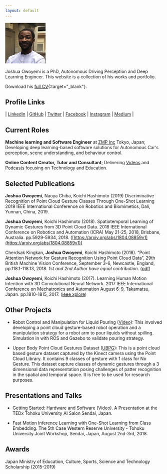 ```yaml
---
layout: default
---
```


![Avatar](media/avatar_square_small.jpg)

Joshua Owoyemi is a PhD, Autonomous Driving Perception and Deep Learning Engineer. This website is a collection of his works and portfolio.

Download his [full CV](media/joshua_owoyemi_full_cv.pdf){:target="_blank"}.

## Profile Links

| [LinkedIn](https://www.linkedin.com/in/joshua-owoyemi/) | [GitHub](https://github.com/toluwajosh) | [Twitter](https://twitter.com/toluwajosh) | [Facebook](https://www.facebook.com/toluwajosh) | [Instagram](https://www.instagram.com/toluwajosh/) | [Medium](https://medium.com/@tjosh.owoyemi) |

## Current Roles

**Machine learning and Software Engineer** at [ZMP Inc](https://www.zmp.co.jp/) Tokyo, Japan; Developing deep learning-based software solutions for Autonomous Car's perception, scene understanding, and behaviour control.

**Online Content Creator, Tutor and Consultant**; Delivering [Videos](https://www.youtube.com/channel/UCdNgkkleUb_npdGLgzzh_2g) and [Podcasts](https://anchor.fm/joshua-owoyemi) focusing on Technology and Education.

<!-- See past roles.. -->

## Selected Publications

**Joshua Owoyemi**, Naoya Chiba, Koichi Hashimoto (2019) Discriminative Recognition of Point Cloud Gesture Classes Through One-Shot Learning 2019 IEEE International Conference on Robotics and Biomimetics, Dali, Yunnan, China, 2019.

**Joshua Owoyemi**, Koichi Hashimoto (2018). Spatiotemporal Learning of Dynamic Gestures from 3D Point Cloud Data. 2018 IEEE International Conference on Robotics and Automation (ICRA) May 21-25, 2018, Brisbane, Australia. pp.5929-5934, 2018. ([https://arxiv.org/abs/1804.08859v1](https://arxiv.org/abs/1804.08859v1))

Cherdsak Kingkan, **Joshua Owoyemi**, Koichi Hashimoto (2018). “Point Attention Network for Gesture Recognition Using Point Cloud Data”, 29th British Machine Vision Conference, September 3-6, Newcastle, England, pp.118.1-118.13, 2018. *1st and 2nd Author have equal contribution*. ([pdf](http://bmvc2018.org/contents/papers/0427.pdf))

**Joshua Owoyemi**, Koichi Hashimoto (2017). Learning Human Motion Intention with 3D Convolutional Neural Network. 2017 IEEE International Conference on Mechatronics and Automation August 6-9, Takamatsu, Japan. pp.1810-1815, 2017. ([ieee xplore](https://ieeexplore.ieee.org/document/8016092))

## Other Projects

* Robot Control and Manipulation for Liquid Pouring ([Video](https://youtu.be/oCoAv5VNHO0)): This involved developing a point cloud gesture-based robot operation and a manipulation strategy for a robot arm to pour liquids without spilling. Simulation in with ROS and Gazebo to validate pouring strategy.

* Upper Body Point Cloud Gestures Dataset ([UBPG](https://github.com/toluwajosh/ubpg)): This is a point cloud based gesture dataset captured by the Kinect camera using the Point Cloud Library. It contains 9 classes of gesture with 1 class for No Gesture. This dataset capture classes of dynamic gestures through a 3 dimensional data representation posing challenges of patter recognition in the spatial and temporal space. It is free to be used for research purposes.

<!-- See more.. -->

## Presentations and Talks

* Getting Started: Hardware and Software ([Video](https://youtu.be/6hkSMOQQBrE)). A Presentation at the TEDx Tohoku University AI Salon Sendai, Japan.

* Fast Motion Inference Learning with One-Shot Learning from Class Embedding. The 5th Case Western Reserve University - Tohoku University Joint Workshop, Sendai, Japan, August 2nd-3rd, 2018.

## Awards

Japan Ministry of Education, Culture, Sports, Science and Technology Scholarship (2015-2019)
